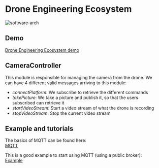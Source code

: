 # Drone Engineering Ecosystem   
![software-arch](https://user-images.githubusercontent.com/32190349/155320787-f8549148-3c93-448b-b79a-388623ca5d3f.png)

## Demo 

[Drone Engineering Ecosystem demo](https://www.youtube.com/playlist?list=PL64O0POFYjHpXyP-T063RdKRJXuhqgaXY)

## CameraController

This module is responsible for managing the camera from the drone.
We can have 4 different valid messages arriving to this module: 

- *connectPlatform*: We subscribe to retrieve the different commands
- *takePicture*: We take a picture and publish it, so that the users subscribed can retrieve it
- *startVideoStream*: Start a video stream of what the drone is recording
- *stopVideoStream*: Stop the current video stream

## Example and tutorials

The basics of MQTT can be found here:   
[MQTT](https://www.youtube.com/watch?v=EIxdz-2rhLs)

This is a good example to start using MQTT (using a public broker):    
[Example](https://www.youtube.com/watch?v=kuyCd53AOtg)   
